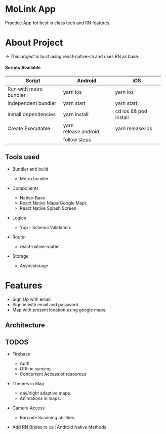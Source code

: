 # MoLink App

Practice App for best in class tech and RN features.

# About Project

-> This project is built using react-native-cli and uses RN as base.

#### Scripts Available

| Script                 |                Android |  iOS      |
|------------------------|------------------------|-----------|
| Run with metro bundler |  yarn ios              |  yarn ios |
| Independent bundler    | yarn start             |  yarn start |
| Install dependencies   | yarn install           |  cd ios && pod install |
| Create Executable      | yarn release:android.  | yarn release:ios |
|                        | follow [steps](https://reactnative.dev/docs/signed-apk-android)

## Tools used

* Bundler and build
  * Metro bundler
* Components
  * Native-Base 
  * React Native Maps(Google Map).
  * React Native Splash Screen.

* Logics
  * Yup - Schema Validation.
  
* Router
  * react-native-router.
  
* Storage
  * Asyncstorage

# Features
* Sign Up with email.
* Sign in with email and password.
* Map with present location using google maps.



## Architecture
  

## TODOS

* Firebase
  * Auth
  * Offline syncing
  * Concurrent Access of resources

* Themes in Map
  * day/night adaptive maps.
  * Animations in maps.
  
* Camera Access
  * Barcode Scanning abilities.
  
* Add RN Brides to call Android Native Methods
